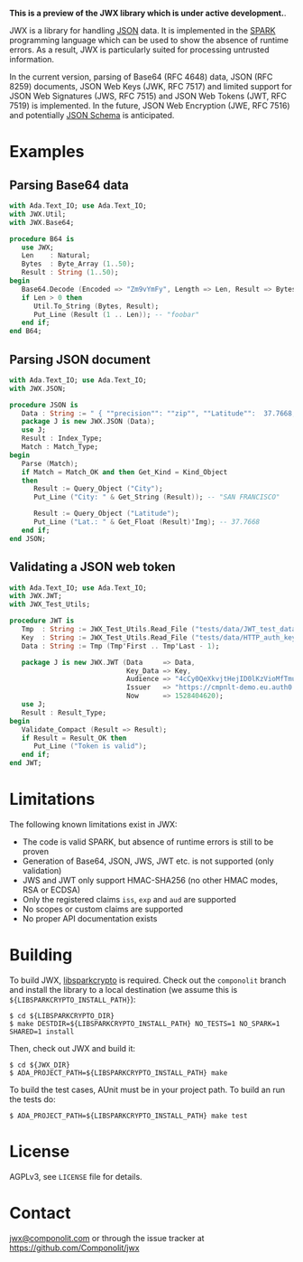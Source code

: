 **This is a preview of the JWX library which is under active development.**.

JWX is a library for handling [JSON](https://www.json.org/) data. It is
implemented in the [SPARK](http://spark-2014.org) programming language which
can be used to show the absence of runtime errors. As a result, JWX is
particularly suited for processing untrusted information.

In the current version, parsing of Base64 (RFC 4648) data, JSON (RFC 8259)
documents, JSON Web Keys (JWK, RFC 7517) and limited support for JSON Web
Signatures (JWS, RFC 7515) and JSON Web Tokens (JWT, RFC 7519) is implemented.
In the future, JSON Web Encryption (JWE, RFC 7516) and potentially [JSON
Schema](http://json-schema.org) is anticipated.

# Examples

## Parsing Base64 data

```Ada
with Ada.Text_IO; use Ada.Text_IO;
with JWX.Util;
with JWX.Base64;

procedure B64 is
   use JWX;
   Len    : Natural;
   Bytes  : Byte_Array (1..50);
   Result : String (1..50);
begin
   Base64.Decode (Encoded => "Zm9vYmFy", Length => Len, Result => Bytes);
   if Len > 0 then
      Util.To_String (Bytes, Result);
      Put_Line (Result (1 .. Len)); -- "foobar"
   end if;
end B64;
```

## Parsing JSON document

```Ada
with Ada.Text_IO; use Ada.Text_IO;
with JWX.JSON;

procedure JSON is
   Data : String := " { ""precision"": ""zip"", ""Latitude"":  37.7668, ""Longitude"": -122.3959, ""Address"": """", ""City"": ""SAN FRANCISCO"", ""State"": ""CA"", ""Zip"": ""94107"", ""Country"": ""US"" }";
   package J is new JWX.JSON (Data);
   use J;
   Result : Index_Type;
   Match : Match_Type;
begin
   Parse (Match);
   if Match = Match_OK and then Get_Kind = Kind_Object
   then
      Result := Query_Object ("City");
      Put_Line ("City: " & Get_String (Result)); -- "SAN FRANCISCO"

      Result := Query_Object ("Latitude");
      Put_Line ("Lat.: " & Get_Float (Result)'Img); -- 37.7668
   end if;
end JSON;
```

## Validating a JSON web token

```Ada
with Ada.Text_IO; use Ada.Text_IO;
with JWX.JWT;
with JWX_Test_Utils;

procedure JWT is
   Tmp  : String := JWX_Test_Utils.Read_File ("tests/data/JWT_test_data.dat");
   Key  : String := JWX_Test_Utils.Read_File ("tests/data/HTTP_auth_key.json");
   Data : String := Tmp (Tmp'First .. Tmp'Last - 1);

   package J is new JWX.JWT (Data     => Data,
                             Key_Data => Key,
                             Audience => "4cCy0QeXkvjtHejID0lKzVioMfTmuXaM",
                             Issuer   => "https://cmpnlt-demo.eu.auth0.com/",
                             Now      => 1528404620);
   use J;
   Result : Result_Type;
begin
   Validate_Compact (Result => Result);
   if Result = Result_OK then
      Put_Line ("Token is valid");
   end if;
end JWT;
```

# Limitations

The following known limitations exist in JWX:

* The code is valid SPARK, but absence of runtime errors is still to be proven
* Generation of Base64, JSON, JWS, JWT etc. is not supported (only validation)
* JWS and JWT only support HMAC-SHA256 (no other HMAC modes, RSA or ECDSA)
* Only the registered claims `iss`, `exp` and `aud` are supported
* No scopes or custom claims are supported
* No proper API documentation exists

# Building

To build JWX, [libsparkcrypto](https://github.com/Componolit/libsparkcrypto) is
required. Check out the `componolit` branch and install the library to a local
destination (we assume this is `${LIBSPARKCRYPTO_INSTALL_PATH}`):

```
$ cd ${LIBSPARKCRYPTO_DIR}
$ make DESTDIR=${LIBSPARKCRYPTO_INSTALL_PATH} NO_TESTS=1 NO_SPARK=1 SHARED=1 install
```

Then, check out JWX and build it:

```
$ cd ${JWX_DIR}
$ ADA_PROJECT_PATH=${LIBSPARKCRYPTO_INSTALL_PATH} make
```

To build the test cases, AUnit must be in your project path. To build an run
the tests do:

```
$ ADA_PROJECT_PATH=${LIBSPARKCRYPTO_INSTALL_PATH} make test
```

# License

AGPLv3, see `LICENSE` file for details.

# Contact

jwx@componolit.com or through the issue tracker at https://github.com/Componolit/jwx
